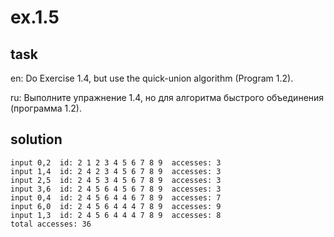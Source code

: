 # ex.1.5

## task

en: Do Exercise 1.4, but use the quick-union algorithm (Program 1.2).

ru: Выполните упражнение 1.4, но для алгоритма быстрого объединения
(программа 1.2).

## solution
```
input 0,2  id: 2 1 2 3 4 5 6 7 8 9  accesses: 3
input 1,4  id: 2 4 2 3 4 5 6 7 8 9  accesses: 3
input 2,5  id: 2 4 5 3 4 5 6 7 8 9  accesses: 3
input 3,6  id: 2 4 5 6 4 5 6 7 8 9  accesses: 3
input 0,4  id: 2 4 5 6 4 4 6 7 8 9  accesses: 7
input 6,0  id: 2 4 5 6 4 4 4 7 8 9  accesses: 9
input 1,3  id: 2 4 5 6 4 4 4 7 8 9  accesses: 8
total accesses: 36

```
